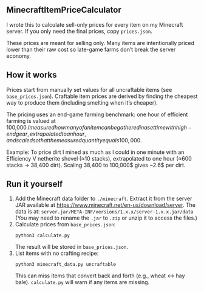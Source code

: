 ## MinecraftItemPriceCalculator
I wrote this to calculate sell-only prices for every item on my Minecraft server. If you only need the final prices, copy `prices.json`.

These prices are meant for selling only. Many items are intentionally priced lower than their raw cost so late-game farms don’t break the server economy.

## How it works
Prices start from manually set values for all uncraftable items (see `base_prices.json`). Craftable item prices are derived by finding the cheapest way to produce them (including smelting when it’s cheaper).

The pricing uses an end-game farming benchmark: one hour of efficient farming is valued at 100,000$. I measured how many of an item can be gathered in a set time with high-end gear, extrapolated to an hour, and scaled so that the measured quantity equals 100,000$.

Example:
To price dirt I mined as much as I could in one minute with an Efficiency V netherite shovel (≈10 stacks), extrapolated to one hour (≈600 stacks → 38,400 dirt). Scaling 38,400 to 100,000$ gives ~2.6$ per dirt.

## Run it yourself
1. Add the Minecraft data folder to `./minecraft`. Extract it from the server JAR available at https://www.minecraft.net/en-us/download/server. The data is at:
   `server.jar/META-INF/versions/1.x.x/server-1.x.x.jar/data`
   (You may need to rename the `.jar` to `.zip` or unzip it to access the files.)
2. Calculate prices from `base_prices.json`:
   ```
   python3 calculate.py
   ```
   The result will be stored in `base_prices.json`.
3. List items with no crafting recipe:
   ```
   python3 minecraft_data.py uncraftable
   ```
   This can miss items that convert back and forth (e.g., wheat <-> hay bale). `calculate.py` will warn if any items are missing.
